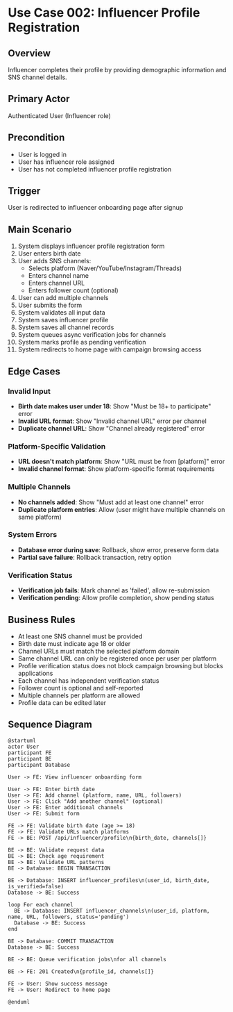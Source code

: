 # Use Case 002: Influencer Profile Registration

## Overview
Influencer completes their profile by providing demographic information and SNS channel details.

## Primary Actor
Authenticated User (Influencer role)

## Precondition
- User is logged in
- User has influencer role assigned
- User has not completed influencer profile registration

## Trigger
User is redirected to influencer onboarding page after signup

## Main Scenario
1. System displays influencer profile registration form
2. User enters birth date
3. User adds SNS channels:
   - Selects platform (Naver/YouTube/Instagram/Threads)
   - Enters channel name
   - Enters channel URL
   - Enters follower count (optional)
4. User can add multiple channels
5. User submits the form
6. System validates all input data
7. System saves influencer profile
8. System saves all channel records
9. System queues async verification jobs for channels
10. System marks profile as pending verification
11. System redirects to home page with campaign browsing access

## Edge Cases

### Invalid Input
- **Birth date makes user under 18**: Show "Must be 18+ to participate" error
- **Invalid URL format**: Show "Invalid channel URL" error per channel
- **Duplicate channel URL**: Show "Channel already registered" error

### Platform-Specific Validation
- **URL doesn't match platform**: Show "URL must be from [platform]" error
- **Invalid channel format**: Show platform-specific format requirements

### Multiple Channels
- **No channels added**: Show "Must add at least one channel" error
- **Duplicate platform entries**: Allow (user might have multiple channels on same platform)

### System Errors
- **Database error during save**: Rollback, show error, preserve form data
- **Partial save failure**: Rollback transaction, retry option

### Verification Status
- **Verification job fails**: Mark channel as 'failed', allow re-submission
- **Verification pending**: Allow profile completion, show pending status

## Business Rules
- At least one SNS channel must be provided
- Birth date must indicate age 18 or older
- Channel URLs must match the selected platform domain
- Same channel URL can only be registered once per user per platform
- Profile verification status does not block campaign browsing but blocks applications
- Each channel has independent verification status
- Follower count is optional and self-reported
- Multiple channels per platform are allowed
- Profile data can be edited later

## Sequence Diagram

```plantuml
@startuml
actor User
participant FE
participant BE
participant Database

User -> FE: View influencer onboarding form

User -> FE: Enter birth date
User -> FE: Add channel (platform, name, URL, followers)
User -> FE: Click "Add another channel" (optional)
User -> FE: Enter additional channels
User -> FE: Submit form

FE -> FE: Validate birth date (age >= 18)
FE -> FE: Validate URLs match platforms
FE -> BE: POST /api/influencer/profile\n{birth_date, channels[]}

BE -> BE: Validate request data
BE -> BE: Check age requirement
BE -> BE: Validate URL patterns
BE -> Database: BEGIN TRANSACTION

BE -> Database: INSERT influencer_profiles\n(user_id, birth_date, is_verified=false)
Database -> BE: Success

loop For each channel
  BE -> Database: INSERT influencer_channels\n(user_id, platform, name, URL, followers, status='pending')
  Database -> BE: Success
end

BE -> Database: COMMIT TRANSACTION
Database -> BE: Success

BE -> BE: Queue verification jobs\nfor all channels

BE -> FE: 201 Created\n{profile_id, channels[]}

FE -> User: Show success message
FE -> User: Redirect to home page

@enduml
```

